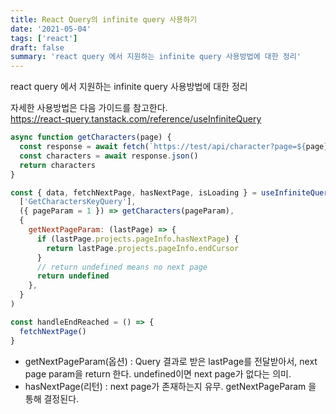 ```yaml
---
title: React Query의 infinite query 사용하기
date: '2021-05-04'
tags: ['react']
draft: false
summary: 'react query 에서 지원하는 infinite query 사용방법에 대한 정리'
---
```


react query 에서 지원하는 infinite query 사용방법에 대한 정리

자세한 사용방법은 다음 가이드를 참고한다. <br />
https://react-query.tanstack.com/reference/useInfiniteQuery

```js
async function getCharacters(page) {
  const response = await fetch(`https://test/api/character?page=${page}`)
  const characters = await response.json()
  return characters
}

const { data, fetchNextPage, hasNextPage, isLoading } = useInfiniteQuery(
  ['GetCharactersKeyQuery'],
  ({ pageParam = 1 }) => getCharacters(pageParam),
  {
    getNextPageParam: (lastPage) => {
      if (lastPage.projects.pageInfo.hasNextPage) {
        return lastPage.projects.pageInfo.endCursor
      }
      // return undefined means no next page
      return undefined
    },
  }
)

const handleEndReached = () => {
  fetchNextPage()
}
```

- getNextPageParam(옵션) : Query 결과로 받은 lastPage를 전달받아서, next page param을 return 한다. undefined이면 next page가 없다는 의미.
- hasNextPage(리턴) : next page가 존재하는지 유무. getNextPageParam 을 통해 결정된다.
